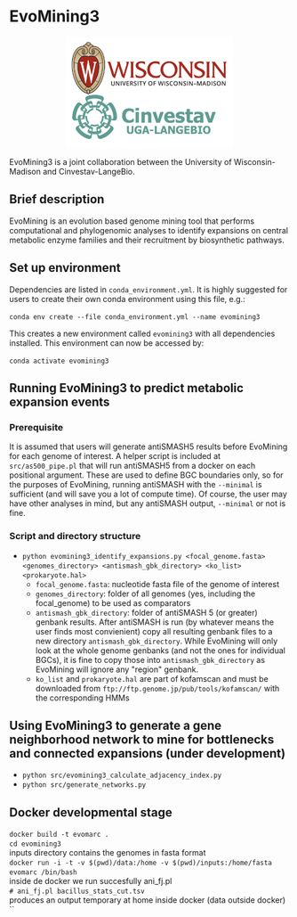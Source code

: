 # EvoMining3

<center><img src="/data/logos.png" alt="logos"
        title="EvoMining3 is a joint collaboration between the University of Wisconsin-Madison and Cinvestav-LangeBio." width="300" height="200" /></center>

EvoMining3 is a joint collaboration between the University of Wisconsin-Madison and Cinvestav-LangeBio.

## Brief description

EvoMining is an evolution based genome mining tool that performs computational and phylogenomic analyses to identify expansions on central metabolic enzyme families and their recruitment by biosynthetic pathways.

## Set up environment

Dependencies are listed in `conda_environment.yml`. It is highly suggested for users to create their own conda environment using this file, e.g.:

`conda env create --file conda_environment.yml --name evomining3`

This creates a new environment called `evomining3` with all dependencies installed. This environment can now be accessed by:

`conda activate evomining3`




## Running EvoMining3 to predict metabolic expansion events

### Prerequisite

It is assumed that users will generate antiSMASH5 results before EvoMining for each genome of interest. A helper script is included at `src/as500_pipe.pl` that will run antiSMASH5 from a docker on each positional argument. These are used to define BGC boundaries only, so for the purposes of EvoMining, running antiSMASH with the `--minimal` is sufficient (and will save you a lot of compute time). Of course, the user may have other analyses in mind, but any antiSMASH output, `--minimal` or not is fine.

### Script and directory structure

* `python evomining3_identify_expansions.py <focal_genome.fasta> <genomes_directory> <antismash_gbk_directory> <ko_list> <prokaryote.hal>`
  * `focal_genome.fasta`: nucleotide fasta file of the genome of interest
  * `genomes_directory`: folder of all genomes (yes, including the focal_genome) to be used as comparators
  * `antismash_gbk_directory`: folder of antiSMASH 5 (or greater) genbank results. After antiSMASH is run (by whatever means the user finds most convienient) copy all resulting genbank files to a new directory `antismash_gbk_directory`. While EvoMining will only look at the whole genome genbanks (and not the ones for individual BGCs), it is fine to copy those into `antismash_gbk_directory` as EvoMining will ignore any "region" genbank. 
  * `ko_list` and `prokaryote.hal` are part of kofamscan and must be downloaded from `ftp://ftp.genome.jp/pub/tools/kofamscan/` with the corresponding HMMs

## Using EvoMining3 to generate a gene neighborhood network to mine for bottlenecks and connected expansions (under development)
* `python src/evomining3_calculate_adjacency_index.py`
* `python src/generate_networks.py`

## Docker developmental stage  
`docker build -t evomarc .`  
`cd evomining3  `  
inputs directory contains the genomes in fasta format  
`docker run -i -t -v $(pwd)/data:/home -v $(pwd)/inputs:/home/fasta evomarc /bin/bash`  
inside de docker we run succesfully ani_fj.pl  
`# ani_fj.pl bacillus_stats_cut.tsv`  
produces an output temporary at home inside docker (data outside docker)  
``
